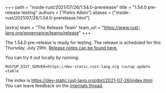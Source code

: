 +++
path = "inside-rust/2021/07/26/1.54.0-prerelease"
title = "1.54.0 pre-release testing"
authors = ["Pietro Albini"]
aliases = ["inside-rust/2021/07/26/1.54.0-prerelease.html"]

[extra]
team = "The Release Team"
team_url = "https://www.rust-lang.org/governance/teams/release"
+++

The 1.54.0 pre-release is ready for testing. The release is scheduled for this
Thursday, July 29th. [Release notes can be found here.][relnotes]

You can try it out locally by running:

```
RUSTUP_DIST_SERVER=https://dev-static.rust-lang.org rustup update stable
```

The index is <https://dev-static.rust-lang.org/dist/2021-07-26/index.html>. You
can leave feedback on the [internals thread][internals].

[relnotes]: https://github.com/rust-lang/rust/blob/master/RELEASES.md#version-1540-2021-07-29
[internals]: https://internals.rust-lang.org/t/1-54-0-pre-release-testing/15087
